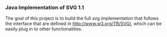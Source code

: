 ### Java Implementation of SVG 1.1

The goal of this project is to build the full svg implementation that follows the interface that are defined in http://www.w3.org/TR/SVG/, which can be easily plug in to other functionalities.
